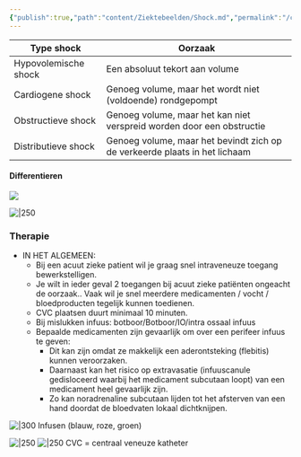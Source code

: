 ```yaml
---
{"publish":true,"path":"content/Ziektebeelden/Shock.md","permalink":"/content/ziektebeelden/shock/","title":"Shock","tags":["Acute_Geneeskunde","Cardiologie","Ziektebeeld"]}
---
```




| Type shock           | Oorzaak                                                                    |
| -------------------- | -------------------------------------------------------------------------- |
| Hypovolemische shock | Een absoluut tekort aan volume                                             |
| Cardiogene shock     | Genoeg volume, maar het wordt niet (voldoende) rondgepompt                 |
| Obstructieve shock   | Genoeg volume, maar het kan niet verspreid worden door een obstructie      |
| Distributieve shock  | Genoeg volume, maar het bevindt zich op de verkeerde plaats in het lichaam |

#### Differentieren 
![](https://i.imgur.com/lqRCPPD.png)



![|250](https://i.imgur.com/9lBFuWy.png)


### Therapie
- IN HET ALGEMEEN:
	- Bij een acuut zieke patient wil je graag snel intraveneuze toegang bewerkstelligen.
	- Je wilt in ieder geval 2 toegangen bij acuut zieke patiënten ongeacht de oorzaak.. Vaak wil je snel meerdere medicamenten / vocht / bloedproducten tegelijk kunnen toedienen.
	- CVC plaatsen duurt minimaal 10 minuten.
	- Bij mislukken infuus: botboor/Botboor/IO/intra ossaal infuus
	- Bepaalde medicamenten zijn gevaarlijk om over een perifeer infuus te geven:
		- Dit kan zijn omdat ze makkelijk een aderontsteking (flebitis) kunnen veroorzaken. 
		- Daarnaast kan het risico op extravasatie (infuuscanule gedisloceerd waarbij het medicament subcutaan loopt) van een medicament heel gevaarlijk zijn. 
		- Zo kan noradrenaline subcutaan lijden tot het afsterven van een hand doordat de bloedvaten lokaal dichtknijpen.

![|300](https://i.imgur.com/3gZvZi3.png)
Infusen (blauw, roze, groen)                            

![|250](https://i.imgur.com/5FbD4Td.png)
![|250](https://i.imgur.com/jazxN2X.png)
CVC = centraal veneuze katheter